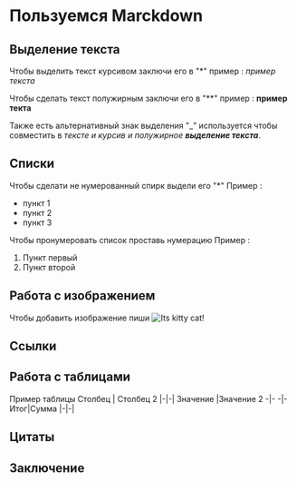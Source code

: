 # Пользуемся Marckdown

## Выделение текста

Чтобы выделить текст курсивом заключи его в "*" 
пример : *пример текста*

Чтобы сделать текст полужирным заключи его в "**" 
пример : **пример текта**

Также есть альтернативный знак выделения "_" используется чтобы совместить в _тексте и курсив и полужирное **выделение текста**_.

## Списки

Чтобы сделати не нумерованный спирк выдели его "*"
Пример :
* пункт 1
* пункт 2
* пункт 3

Чтобы пронумеровать список проставь нумерацию
Пример :
1. Пункт первый
2. Пункт второй


## Работа с изображением

Чтобы добавить изображение пиши
![Its kitty cat!](image.jpg)

## Ссылки

## Работа с таблицами

Пример таблицы
 Столбец | Столбец 2
|-|-|
Значение |Значение 2
-|- 
-|- 
Итог|Сумма 
|-|-|

## Цитаты

## Заключение